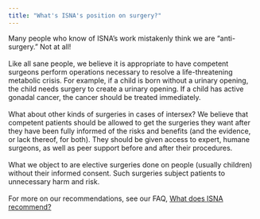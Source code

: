 ```yaml
---
title: "What's ISNA's position on surgery?"
---
```


Many people who know of <span class="caps">ISNA</span>&#8217;s work mistakenly think we are &#8220;anti-surgery.&#8221; Not at all!<br><br>Like all sane people, we believe it is appropriate to have competent surgeons perform operations necessary to resolve a life-threatening metabolic crisis. For example, if a child is born without a urinary opening, the child needs surgery to create a urinary opening. If a child has active gonadal cancer, the cancer should be treated immediately.<br><br>What about other kinds of surgeries in cases of intersex? We believe that competent patients should be allowed to get the surgeries they want after they have been fully informed of the risks and benefits (and the evidence, or lack thereof, for both). They should be given access to expert, humane surgeons, as well as peer support before and after their procedures.<br><br>What we object to are elective surgeries done on people (usually children) without their informed consent. Such surgeries subject patients to unnecessary harm and risk.<br><br>For more on our recommendations, see our <span class="caps">FAQ</span>, [What does <span class="caps">ISNA</span> recommend?][1]

 [1]: /faq/patient-centered